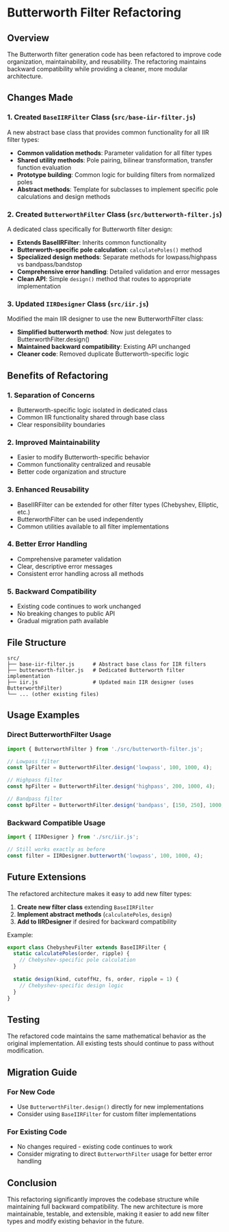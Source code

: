 # Butterworth Filter Refactoring

## Overview

The Butterworth filter generation code has been refactored to improve code organization, maintainability, and reusability. The refactoring maintains backward compatibility while providing a cleaner, more modular architecture.

## Changes Made

### 1. Created `BaseIIRFilter` Class (`src/base-iir-filter.js`)

A new abstract base class that provides common functionality for all IIR filter types:

- **Common validation methods**: Parameter validation for all filter types
- **Shared utility methods**: Pole pairing, bilinear transformation, transfer function evaluation
- **Prototype building**: Common logic for building filters from normalized poles
- **Abstract methods**: Template for subclasses to implement specific pole calculations and design methods

### 2. Created `ButterworthFilter` Class (`src/butterworth-filter.js`)

A dedicated class specifically for Butterworth filter design:

- **Extends BaseIIRFilter**: Inherits common functionality
- **Butterworth-specific pole calculation**: `calculatePoles()` method
- **Specialized design methods**: Separate methods for lowpass/highpass vs bandpass/bandstop
- **Comprehensive error handling**: Detailed validation and error messages
- **Clean API**: Simple `design()` method that routes to appropriate implementation

### 3. Updated `IIRDesigner` Class (`src/iir.js`)

Modified the main IIR designer to use the new ButterworthFilter class:

- **Simplified butterworth method**: Now just delegates to ButterworthFilter.design()
- **Maintained backward compatibility**: Existing API unchanged
- **Cleaner code**: Removed duplicate Butterworth-specific logic

## Benefits of Refactoring

### 1. **Separation of Concerns**
- Butterworth-specific logic isolated in dedicated class
- Common IIR functionality shared through base class
- Clear responsibility boundaries

### 2. **Improved Maintainability**
- Easier to modify Butterworth-specific behavior
- Common functionality centralized and reusable
- Better code organization and structure

### 3. **Enhanced Reusability**
- BaseIIRFilter can be extended for other filter types (Chebyshev, Elliptic, etc.)
- ButterworthFilter can be used independently
- Common utilities available to all filter implementations

### 4. **Better Error Handling**
- Comprehensive parameter validation
- Clear, descriptive error messages
- Consistent error handling across all methods

### 5. **Backward Compatibility**
- Existing code continues to work unchanged
- No breaking changes to public API
- Gradual migration path available

## File Structure

```
src/
├── base-iir-filter.js      # Abstract base class for IIR filters
├── butterworth-filter.js   # Dedicated Butterworth filter implementation
├── iir.js                  # Updated main IIR designer (uses ButterworthFilter)
└── ... (other existing files)
```

## Usage Examples

### Direct ButterworthFilter Usage

```javascript
import { ButterworthFilter } from './src/butterworth-filter.js';

// Lowpass filter
const lpFilter = ButterworthFilter.design('lowpass', 100, 1000, 4);

// Highpass filter
const hpFilter = ButterworthFilter.design('highpass', 200, 1000, 4);

// Bandpass filter
const bpFilter = ButterworthFilter.design('bandpass', [150, 250], 1000, 4);
```

### Backward Compatible Usage

```javascript
import { IIRDesigner } from './src/iir.js';

// Still works exactly as before
const filter = IIRDesigner.butterworth('lowpass', 100, 1000, 4);
```

## Future Extensions

The refactored architecture makes it easy to add new filter types:

1. **Create new filter class** extending `BaseIIRFilter`
2. **Implement abstract methods** (`calculatePoles`, `design`)
3. **Add to IIRDesigner** if desired for backward compatibility

Example:
```javascript
export class ChebyshevFilter extends BaseIIRFilter {
  static calculatePoles(order, ripple) {
    // Chebyshev-specific pole calculation
  }
  
  static design(kind, cutoffHz, fs, order, ripple = 1) {
    // Chebyshev-specific design logic
  }
}
```

## Testing

The refactored code maintains the same mathematical behavior as the original implementation. All existing tests should continue to pass without modification.

## Migration Guide

### For New Code
- Use `ButterworthFilter.design()` directly for new implementations
- Consider using `BaseIIRFilter` for custom filter implementations

### For Existing Code
- No changes required - existing code continues to work
- Consider migrating to direct `ButterworthFilter` usage for better error handling

## Conclusion

This refactoring significantly improves the codebase structure while maintaining full backward compatibility. The new architecture is more maintainable, testable, and extensible, making it easier to add new filter types and modify existing behavior in the future.
